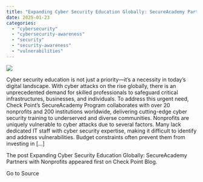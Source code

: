 ```yaml
---
title: "Expanding Cyber Security Education Globally: SecureAcademy Partners with Nonprofits"
date: 2025-01-23
categories: 
  - "cybersecurity"
  - "cybersecurity-awareness"
  - "security"
  - "security-awareness"
  - "vulnerabilities"
---
```


![](https://blog.checkpoint.com/wp-content/uploads/2024/10/22690-blog_banner-Next_Big_SaaS_Leak-2000x700_v1dp-1.jpg)

Cyber security education is not just a priority—it’s a necessity in today’s digital landscape. With cyber attacks on the rise globally, there is an unprecedented demand for skilled professionals to safeguard critical infrastructures, businesses, and individuals. To address this urgent need, Check Point’s SecureAcademy Program collaborates with over 20 nonprofits and 200 institutions worldwide, delivering cutting-edge cyber security training to underserved and diverse communities. Nonprofits are uniquely vulnerable to cyber attacks due to several factors. Many lack dedicated IT staff with cyber security expertise, making it difficult to identify and address vulnerabilities. Budget constraints often prevent them from investing in \[…\]

The post Expanding Cyber Security Education Globally: SecureAcademy Partners with Nonprofits appeared first on Check Point Blog.

Go to Source

